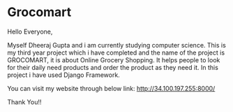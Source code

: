 # Grocomart

Hello Everyone, 

Myself Dheeraj Gupta and i am currently studying computer science. 
This is my third year project which i have completed and the name of the project is GROCOMART, it is about Online Grocery Shopping.
It helps people to look for their daily need products and order the product as they need it.
In this project i have used Django Framework.

You can visit my website through below link: 
http://34.100.197.255:8000/

Thank You!!

